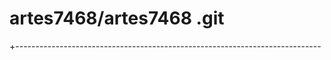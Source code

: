 # artes7468/artes7468 .git
+----------------------------------------------------------------------------